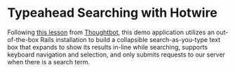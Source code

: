 # Typeahead Searching with Hotwire

Following [this lesson](https://thoughtbot.com/blog/hotwire-typeahead-searching) from [Thoughtbot](https://thoughtbot.com/blog), this demo application utilizes an out-of-the-box Rails installation to build a collapsible search-as-you-type text box that expands to show its results in-line while searching, supports keyboard navigation and selection, and only submits requests to our server when there is a search term.